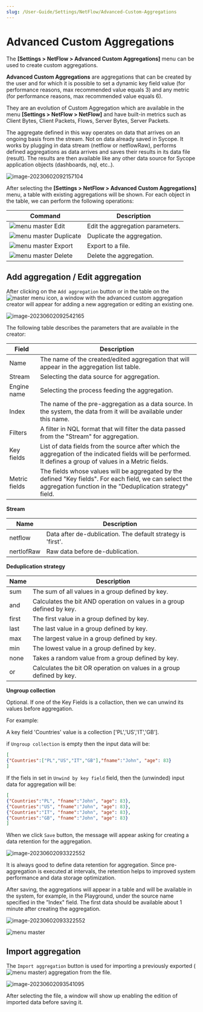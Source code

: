 ```yaml
---
slug: /User-Guide/Settings/NetFlow/Advanced-Custom-Aggregations
---
```


# Advanced Custom Aggregations

The **[Settings > NetFlow > Advanced Custom Aggregations]**  menu can be used to create custom aggregations.

**Advanced Custom Aggregations** are aggregations that can be created by the user and for which it is possible to set a dynamic key field value (for performance reasons, max recommended value equals 3) and any metric (for performance reasons, max recommended value equals 6).

They are an evolution of Custom Aggregation which are available in the menu **[Settings > NetFlow > NetFlow]** and have built-in metrics such as Client Bytes, Client Packets, Flows, Server Bytes, Server Packets.

The aggregate defined in this way operates on data that arrives on an ongoing basis from the stream.
Not on data already saved in Sycope. It works by plugging in
data stream (netflow or netflowRaw), performs defined aggregations as data arrives and saves their results in its data file (result). The results are then available like any other data source for Sycope application objects (dashboards, nql, etc..).

![image-20230602092157104](assets_10-Advanced%20Custom%20aggr/image-20230602092157104.png)

After selecting the **[Settings > NetFlow > Advanced Custom Aggregations]** menu, a table with existing aggregations will be shown.
For each object in the table, we can perform the following operations:


| Command  | Description |
| ---------------- | ------- |
| ![menu master](assets_10-Advanced%20Custom%20aggr/userscripts-edit.png) Edit | Edit the aggregation parameters. |
| ![menu master](assets_10-Advanced%20Custom%20aggr/userscripts-duplicate.png) Duplicate | Duplicate the aggregation. |
| ![menu master](assets_10-Advanced%20Custom%20aggr/userscripts-export.png) Export | Export to a file.       |
| ![menu master](assets_10-Advanced%20Custom%20aggr/userscripts-delete.png) Delete | Delete the aggregation. |

## Add aggregation / Edit aggregation

After clicking on the `Add aggregation` button or in the table on the ![master menu](assets_10-Advanced%20Custom%20aggr/preaggr-edit.png) icon, a window with the advanced custom aggregation creator will appear for adding a new aggregation or editing an existing one.

![image-20230602092542165](assets_10-Advanced%20Custom%20aggr/image-20230602092542165.png)

The following table describes the parameters that are available in the creator:



| Field         | Description                                                  |
| ------------- | ------------------------------------------------------------ |
| Name          | The name of the created/edited aggregation that will appear in the aggregation list table. |
| Stream        | Selecting the data source for aggregation.                   |
| Engine name   | Selecting the process feeding the aggregation.               |
| Index         | The name of the pre-aggregation as a data source. In the system, the data from it will be available under this name. |
| Filters       | A filter in NQL format that will filter the data passed from the "Stream" for aggregation. |
| Key fields    | List of data fields from the source after which the aggregation of the indicated fields will be performed. It defines a group of values in a Metric fields. |
| Metric fields | The fields whose values will be aggregated by the defined "Key fields". For each field, we can select the aggregation function in the "Deduplication strategy" field. |

**Stream**

| Name       | Description                                                 |
| ---------- | ----------------------------------------------------------- |
| netflow    | Data after de-dublication. The default strategy is 'first'. |
| nertlofRaw | Raw data before de-dublication.                             |


**Deduplication strategy**

| Name  | Description                                                  |
| ----- | ------------------------------------------------------------ |
| sum   | The sum of all values in a group defined by key.             |
| and   | Calculates the bit AND operation on values in a group defined by key. |
| first | The first value in a group defined by key.                   |
| last  | The last value in a group defined by key.                    |
| max   | The largest value in a group defined by key.                 |
| min   | The lowest value in a group defined by key.                  |
| none  | Takes a random value from a group defined by key.            |
| or    | Calculates the bit OR operation on values in a group defined by key. |


**Ungroup collection**

Optional. If one of the Key Fields is a collaction, then we can unwind its values before aggregation.

For example:

A key field 'Countries' value is a collection ['PL','US','IT','GB']. 

if `Ungroup collection` is empty then the input data will be:

```json
[
{"Countries":["PL","US","IT","GB"],"fname":"John", "age": 83}
]
```

If the fiels in set in `Unwind by key field` field, then the (unwinded) input data for aggregation will be:

```json
[
{"Countries":"PL", "fname":"John", "age": 83},
{"Countries":"US", "fname":"John", "age": 83},
{"Countries":"IT", "fname":"John", "age": 83},
{"Countries":"GB", "fname":"John", "age": 83}
]
```


When we click `Save` button, the message will appear asking for creating a data retention for the aggregation.

![image-20230602093322552](assets_10-Advanced%20Custom%20aggr/preaggr-retention.png)

It is always good to define data retention for aggregation. Since pre-aggregation is executed at intervals, the retention helps to improved system performance
and data storage optimization.

After saving, the aggregations will appear in a table and will be available in the system, for example, in the Playground, under the source name specified in the ”Index" field. The first data should be available about 1 minute after creating the aggregation.


![image-20230602093322552](assets_10-Advanced%20Custom%20aggr/image-20230602093322552.png)

![menu master](assets_10-Advanced%20Custom%20aggr/preaggr-playground.png)

## Import aggregation

The `Import aggregation` button is used for importing a previously exported (![menu master](assets_10-Advanced%20Custom%20aggr/userscripts-export.png)) aggregation from the file.

![image-20230602093541095](assets_10-Advanced%20Custom%20aggr/image-20230602093541095.png)

After selecting the file, a window will show up enabling the edition of imported data before saving it.





